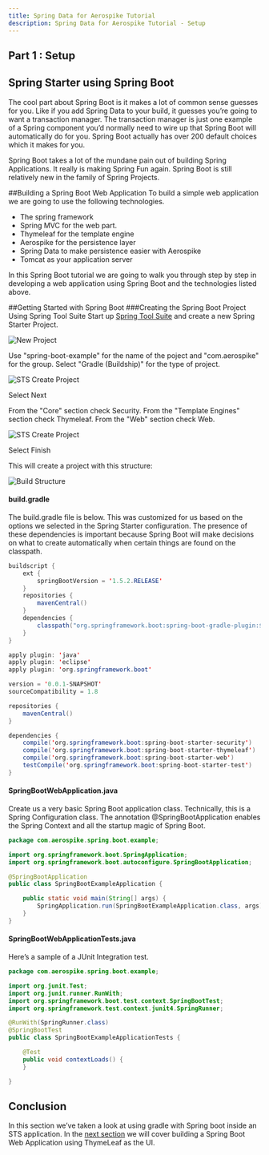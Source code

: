 ```yaml
---
title: Spring Data for Aerospike Tutorial
description: Spring Data for Aerospike Tutorial - Setup
---
```

## Part 1 : Setup

## Spring Starter using Spring Boot

The cool part about Spring Boot is it makes a lot of common sense guesses for you. 
Like if you add Spring Data to your build, it guesses you’re going to want a transaction manager. 
The transaction manager is just one example of a Spring component you’d normally need to wire up that Spring Boot will automatically do for you. 
Spring Boot actually has over 200 default choices which it makes for you.

Spring Boot takes a lot of the mundane pain out of building Spring Applications. It really is making Spring Fun again. 
Spring Boot is still relatively new in the family of Spring Projects.

##Building a Spring Boot Web Application
To build a simple web application we are going to use the following technologies.

- The spring framework
- Spring MVC for the web part.
- Thymeleaf for the template engine
- Aerospike for the persistence layer
- Spring Data to make persistence easier with Aerospike
- Tomcat as your application server

In this Spring Boot tutorial we are going to walk you through step by step in developing a web application using Spring Boot and the technologies listed above.

##Getting Started with Spring Boot
###Creating the Spring Boot Project Using Spring Tool Suite
Start up [Spring Tool Suite](https://spring.io/tools) and create a new Spring Starter Project. 

![New Project](/docs/connectors/assets/images/new_project.png)

Use "spring-boot-example" for the name of the poject and "com.aerospike" for the group. Select "Gradle (Buildship)" for the type of project.

![STS Create Project](/docs/connectors/assets/images/create_project_1.png)

Select Next

From the "Core" section check Security. From the "Template Engines" section check Thymeleaf. From the "Web" section check Web.

![STS Create Project](/docs/connectors/assets/images/create_project_2.png)

Select Finish

This will create a project with this structure:

![Build Structure](/docs/connectors/assets/images/project_structure.png)

#### build.gradle
The build.gradle file is below. This was customized for us based on the options we selected in the Spring Starter configuration. The presence of these dependencies is important because Spring Boot will make decisions on what to create automatically when certain things are found on the classpath.
```java
buildscript {
    ext {
        springBootVersion = '1.5.2.RELEASE'
    }
    repositories {
        mavenCentral()
    }
    dependencies {
        classpath("org.springframework.boot:spring-boot-gradle-plugin:${springBootVersion}")
    }
}

apply plugin: 'java'
apply plugin: 'eclipse'
apply plugin: 'org.springframework.boot'

version = '0.0.1-SNAPSHOT'
sourceCompatibility = 1.8

repositories {
    mavenCentral()
}

dependencies {
    compile('org.springframework.boot:spring-boot-starter-security')
    compile('org.springframework.boot:spring-boot-starter-thymeleaf')
    compile('org.springframework.boot:spring-boot-starter-web')
    testCompile('org.springframework.boot:spring-boot-starter-test')
}

```

#### SpringBootWebApplication.java
Create us a very basic Spring Boot application class. Technically, this is a Spring Configuration class. The annotation @SpringBootApplication enables the Spring Context and all the startup magic of Spring Boot.

```java
package com.aerospike.spring.boot.example;

import org.springframework.boot.SpringApplication;
import org.springframework.boot.autoconfigure.SpringBootApplication;

@SpringBootApplication
public class SpringBootExampleApplication {

    public static void main(String[] args) {
        SpringApplication.run(SpringBootExampleApplication.class, args);
    }
}

```
#### SpringBootWebApplicationTests.java
Here’s a sample of a JUnit Integration test.
```java
package com.aerospike.spring.boot.example;

import org.junit.Test;
import org.junit.runner.RunWith;
import org.springframework.boot.test.context.SpringBootTest;
import org.springframework.test.context.junit4.SpringRunner;

@RunWith(SpringRunner.class)
@SpringBootTest
public class SpringBootExampleApplicationTests {

    @Test
    public void contextLoads() {
    }

}
```
## Conclusion
In this section we’ve taken a look at using gradle with Spring boot inside an STS application. In the [next section](/docs/connectors/community/spring/spring_data/tutorial_2.html) we will cover building a Spring Boot Web Application using ThymeLeaf as the UI.
